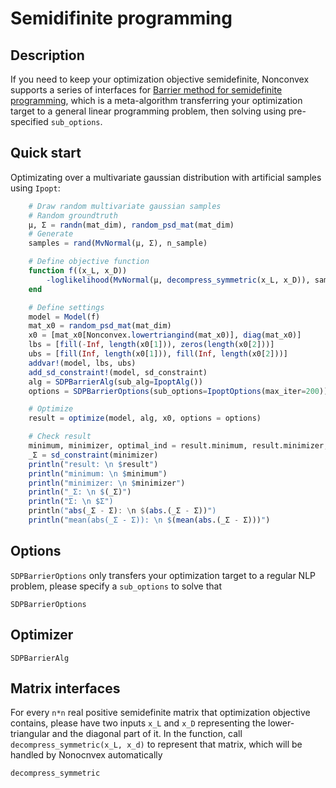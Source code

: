 # Semidifinite programming

## Description

If you need to keep your optimization objective semidefinite, Nonconvex supports a series of interfaces for [Barrier method for semidefinite programming](http://eaton.math.rpi.edu/faculty/Mitchell/courses/matp6640/notes/24A_SDPbarrierbeamer.pdf), which is a meta-algorithm transferring your optimization target to a general linear programming problem, then solving using pre-specified `sub_options`.

## Quick start

Optimizating over a multivariate gaussian distribution with artificial samples using `Ipopt`:

```julia
    # Draw random multivariate gaussian samples
    # Random groundtruth
    μ, Σ = randn(mat_dim), random_psd_mat(mat_dim)
    # Generate
    samples = rand(MvNormal(μ, Σ), n_sample)

    # Define objective function
    function f((x_L, x_D))
        -loglikelihood(MvNormal(μ, decompress_symmetric(x_L, x_D)), samples)
    end

    # Define settings
    model = Model(f)
    mat_x0 = random_psd_mat(mat_dim)
    x0 = [mat_x0[Nonconvex.lowertriangind(mat_x0)], diag(mat_x0)]
    lbs = [fill(-Inf, length(x0[1])), zeros(length(x0[2]))]
    ubs = [fill(Inf, length(x0[1])), fill(Inf, length(x0[2]))]
    addvar!(model, lbs, ubs)
    add_sd_constraint!(model, sd_constraint)
    alg = SDPBarrierAlg(sub_alg=IpoptAlg())
    options = SDPBarrierOptions(sub_options=IpoptOptions(max_iter=200))

    # Optimize
    result = optimize(model, alg, x0, options = options)

    # Check result
    minimum, minimizer, optimal_ind = result.minimum, result.minimizer, result.optimal_ind
    _Σ = sd_constraint(minimizer)
    println("result: \n $result")
    println("minimum: \n $minimum")
    println("minimizer: \n $minimizer")
    println("_Σ: \n $(_Σ)")
    println("Σ: \n $Σ")
    println("abs(_Σ - Σ): \n $(abs.(_Σ - Σ))")
    println("mean(abs(_Σ - Σ)): \n $(mean(abs.(_Σ - Σ)))")

```

## Options

`SDPBarrierOptions` only transfers your optimization target to a regular NLP problem, please specify a `sub_options` to solve that 

```@docs
SDPBarrierOptions
```

## Optimizer

```@docs
SDPBarrierAlg
```

## Matrix interfaces

For every `n*n` real positive semidefinite matrix that optimization objective contains, please have two inputs `x_L` and `x_D` representing the lower-triangular and the diagonal part of it. In the function, call `decompress_symmetric(x_L, x_d)` to represent that matrix, which will be handled by Nonocnvex automatically

```@docs
decompress_symmetric
```
